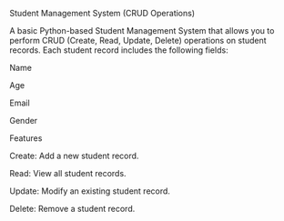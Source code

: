 Student Management System (CRUD Operations)

A basic Python-based Student Management System that allows you to perform CRUD (Create, Read, Update, Delete) operations on student records. Each student record includes the following fields:

Name

Age

Email

Gender

Features

Create: Add a new student record.

Read: View all student records.

Update: Modify an existing student record.

Delete: Remove a student record.
